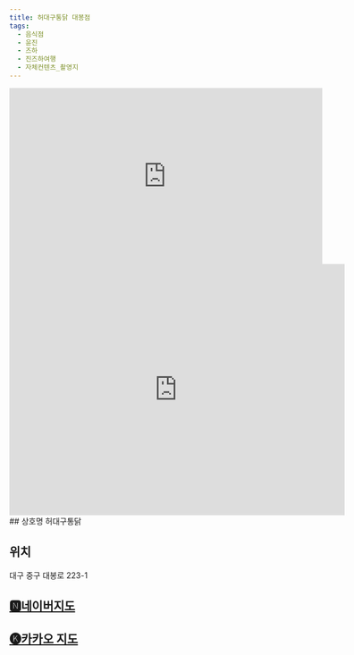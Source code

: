 ```yaml
---
title: 허대구통닭 대봉점
tags:
  - 음식점
  - 윤진
  - 즈하
  - 진즈하여행
  - 자체컨텐츠_촬영지
---
```

<iframe width="560" height="315" src="https://www.youtube.com/embed/plWWli77fes?si=EXPhFhgezmHX-BcF" title="YouTube video player" frameborder="0" allow="accelerometer; autoplay; clipboard-write; encrypted-media; gyroscope; picture-in-picture; web-share" referrerpolicy="strict-origin-when-cross-origin" allowfullscreen></iframe>

<iframe src="https://www.google.com/maps/embed?pb=!1m18!1m12!1m3!1d3233.604862013655!2d128.59862711332605!3d35.8586914200873!2m3!1f0!2f0!3f0!3m2!1i1024!2i768!4f13.1!3m3!1m2!1s0x3565e35a8c1e2af3%3A0x4e4cae428715fa48!2z7ZeI64yA6rWs64yA6rWs7Ya164utIOuMgOu0ieygkA!5e0!3m2!1sko!2skr!4v1741356676609!5m2!1sko!2skr" width="600" height="450" style="border:0;" allowfullscreen="" loading="lazy" referrerpolicy="no-referrer-when-downgrade"></iframe>
## 상호명
허대구통닭

## 위치
대구 중구 대봉로 223-1

## [🅽네이버지도](https://naver.me/F42HVscR)

## [🅚카카오 지도](https://place.map.kakao.com/489038634)